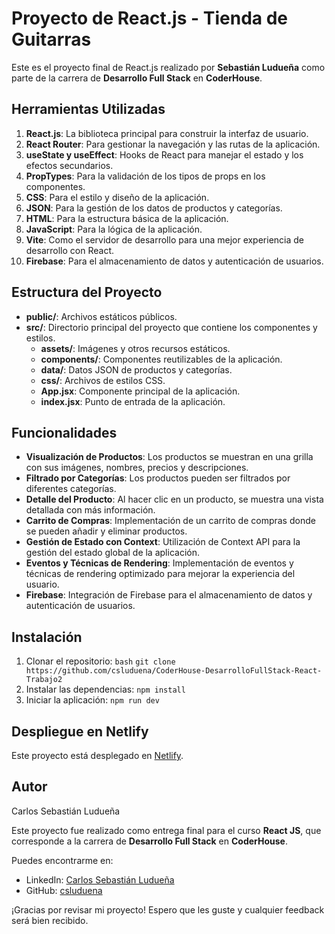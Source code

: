 # Proyecto de React.js - Tienda de Guitarras

Este es el proyecto final de React.js realizado por **Sebastián Ludueña** como parte de la carrera de **Desarrollo Full Stack** en **CoderHouse**.

## Herramientas Utilizadas

1. **React.js**: La biblioteca principal para construir la interfaz de usuario.
2. **React Router**: Para gestionar la navegación y las rutas de la aplicación.
3. **useState y useEffect**: Hooks de React para manejar el estado y los efectos secundarios.
4. **PropTypes**: Para la validación de los tipos de props en los componentes.
5. **CSS**: Para el estilo y diseño de la aplicación.
6. **JSON**: Para la gestión de los datos de productos y categorías.
7. **HTML**: Para la estructura básica de la aplicación.
8. **JavaScript**: Para la lógica de la aplicación.
9. **Vite**: Como el servidor de desarrollo para una mejor experiencia de desarrollo con React.
10. **Firebase**: Para el almacenamiento de datos y autenticación de usuarios.

## Estructura del Proyecto

- **public/**: Archivos estáticos públicos.
- **src/**: Directorio principal del proyecto que contiene los componentes y estilos.
  - **assets/**: Imágenes y otros recursos estáticos.
  - **components/**: Componentes reutilizables de la aplicación.
  - **data/**: Datos JSON de productos y categorías.
  - **css/**: Archivos de estilos CSS.
  - **App.jsx**: Componente principal de la aplicación.
  - **index.jsx**: Punto de entrada de la aplicación.

## Funcionalidades

- **Visualización de Productos**: Los productos se muestran en una grilla con sus imágenes, nombres, precios y descripciones.
- **Filtrado por Categorías**: Los productos pueden ser filtrados por diferentes categorías.
- **Detalle del Producto**: Al hacer clic en un producto, se muestra una vista detallada con más información.
- **Carrito de Compras**: Implementación de un carrito de compras donde se pueden añadir y eliminar productos.
- **Gestión de Estado con Context**: Utilización de Context API para la gestión del estado global de la aplicación.
- **Eventos y Técnicas de Rendering**: Implementación de eventos y técnicas de rendering optimizado para mejorar la experiencia del usuario.
- **Firebase**: Integración de Firebase para el almacenamiento de datos y autenticación de usuarios.

## Instalación

1. Clonar el repositorio:
    ```bash```
    ```git clone https://github.com/csluduena/CoderHouse-DesarrolloFullStack-React-Trabajo2```
2. Instalar las dependencias:
    ```npm install```
3. Iniciar la aplicación:
    ```npm run dev```

## Despliegue en Netlify

Este proyecto está desplegado en [Netlify](https://guitarstore-react.netlify.app).

## Autor

Carlos Sebastián Ludueña

Este proyecto fue realizado como entrega final para el curso **React JS**, que corresponde a la carrera de **Desarrollo Full Stack** en **CoderHouse**.

Puedes encontrarme en:

- LinkedIn: [Carlos Sebastián Ludueña](https://www.linkedin.com/in/csluduena/)
- GitHub: [csluduena](https://github.com/csluduena)

¡Gracias por revisar mi proyecto! Espero que les guste y cualquier feedback será bien recibido.